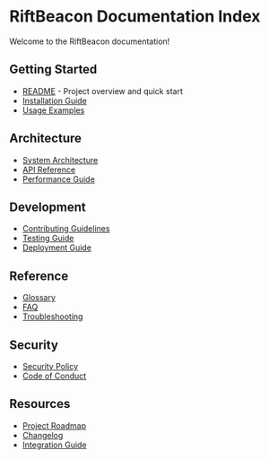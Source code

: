 # RiftBeacon Documentation Index

Welcome to the RiftBeacon documentation!

## Getting Started

- [README](../README.md) - Project overview and quick start
- [Installation Guide](INTEGRATION.md#installation)
- [Usage Examples](EXAMPLES.md)

## Architecture

- [System Architecture](ARCHITECTURE.md)
- [API Reference](API.md)
- [Performance Guide](PERFORMANCE.md)

## Development

- [Contributing Guidelines](CONTRIBUTING.md)
- [Testing Guide](TESTING.md)
- [Deployment Guide](DEPLOYMENT.md)

## Reference

- [Glossary](GLOSSARY.md)
- [FAQ](FAQ.md)
- [Troubleshooting](TROUBLESHOOTING.md)

## Security

- [Security Policy](SECURITY.md)
- [Code of Conduct](../CODE_OF_CONDUCT.md)

## Resources

- [Project Roadmap](ROADMAP.md)
- [Changelog](CHANGELOG.md)
- [Integration Guide](INTEGRATION.md)

